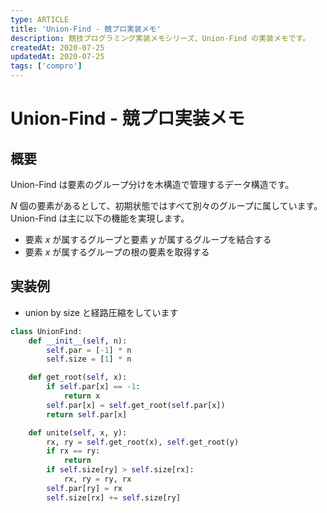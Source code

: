```yaml
---
type: ARTICLE
title: 'Union-Find - 競プロ実装メモ'
description: 競技プログラミング実装メモシリーズ、Union-Find の実装メモです。
createdAt: 2020-07-25
updatedAt: 2020-07-25
tags: ['compro']
---
```


# Union-Find - 競プロ実装メモ

## 概要

Union-Find は要素のグループ分けを木構造で管理するデータ構造です。

$N$ 個の要素があるとして、初期状態ではすべて別々のグループに属しています。
Union-Find は主に以下の機能を実現します。

- 要素 $x$ が属するグループと要素 $y$ が属するグループを結合する
- 要素 $x$ が属するグループの根の要素を取得する

## 実装例

- union by size と経路圧縮をしています

```python
class UnionFind:
    def __init__(self, n):
        self.par = [-1] * n
        self.size = [1] * n

    def get_root(self, x):
        if self.par[x] == -1:
            return x
        self.par[x] = self.get_root(self.par[x])
        return self.par[x]

    def unite(self, x, y):
        rx, ry = self.get_root(x), self.get_root(y)
        if rx == ry:
            return
        if self.size[ry] > self.size[rx]:
            rx, ry = ry, rx
        self.par[ry] = rx
        self.size[rx] += self.size[ry]
```
